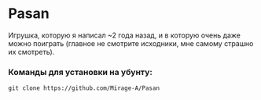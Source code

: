 # Pasan
Игрушка, которую я написал ~2 года назад, и в которую очень даже можно поиграть (главное не смотрите исходники, мне самому страшно их смотреть).
### Команды для установки на убунту:
    git clone https://github.com/Mirage-A/Pasan
    
